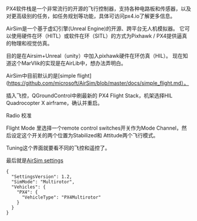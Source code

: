 PX4软件栈是一个非常流行的开源的飞行控制器，支持各种电路板和传感器，以及对更高级别的任务，如任务规划等功能，具体可访问px4.io了解更多信息。

AirSim是一个基于虚幻引擎(Unreal Engine)的开源、跨平台无人机模拟器。
它可以使用硬件在环（HITL）或软件在环（SITL）的方式为Pixhawk / PX4提供逼真的物理和视觉仿真。

目的是在Airsim+Unreal（unity）中加入pixhawk硬件在环仿真（HIL）。
现在知道这个MarVlik的实现是在AirLib中，想办法弄明白。

AirSim中目前默认的是[simple flight](https://github.com/microsoft/AirSim/blob/master/docs/simple_flight.md）。

插入飞控，QGroundControl中刷最新的 PX4 Flight Stack，机架选择HIL Quadrocopter X airframe，确认并重启。

Radio 校准

Flight Mode 里选择一个remote control switches开关作为Mode Channel，然后设定这个开关的两个位置为Stabilized和 Attitude两个飞行模式。

Tuning这个界面就要看不同的飞控和遥控了。

最后就是[AirSim settings](settings.md)
```
{
  "SettingsVersion": 1.2,
  "SimMode": "Multirotor",
  "Vehicles": {
    "PX4": {
      "VehicleType": "PX4Multirotor"
    }
  }
}
```
